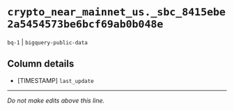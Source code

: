 # `crypto_near_mainnet_us._sbc_8415ebe2a5454573be6bcf69ab0b048e`
`bq-1` | `bigquery-public-data`

## Column details
* [TIMESTAMP] `last_update`

-------------------------------------------------------------------------------
*Do not make edits above this line.*
